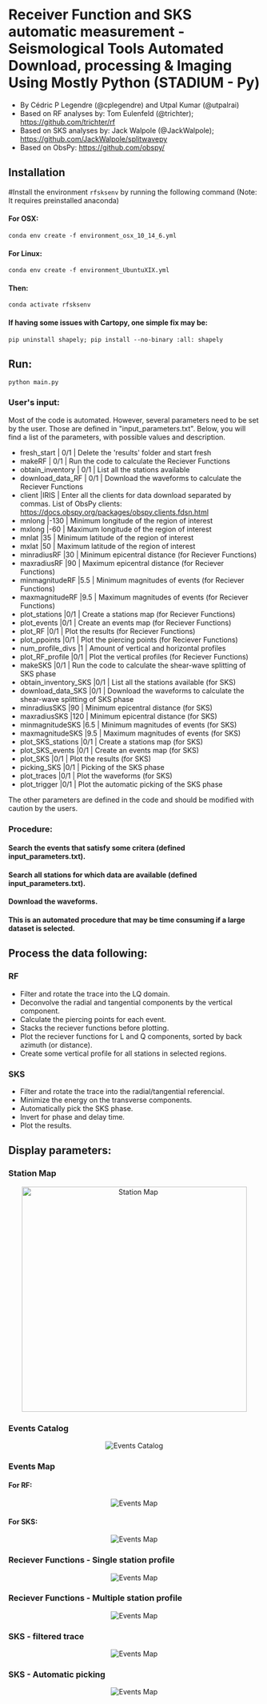 # Receiver Function and SKS automatic measurement - Seismological Tools Automated Download, processing & Imaging Using Mostly Python (STADIUM - Py)
- By Cédric P Legendre (@cplegendre) and Utpal Kumar (@utpalrai)
- Based on RF analyses by: Tom Eulenfeld (@trichter); https://github.com/trichter/rf
- Based on SKS analyses by: Jack Walpole (@JackWalpole); https://github.com/JackWalpole/splitwavepy
- Based on ObsPy: https://github.com/obspy/




## Installation
#Install the environment `rfsksenv` by running the following command (Note: It requires preinstalled anaconda)


#### For OSX:
```conda env create -f environment_osx_10_14_6.yml```

#### For Linux:
```conda env create -f environment_UbuntuXIX.yml```

#### Then:
```conda activate rfsksenv```

#### If having some issues with Cartopy, one simple fix may be:
```pip uninstall shapely; pip install --no-binary :all: shapely```


## Run:
```python main.py```

### User's input:
Most of the code is automated. However, several parameters need to be set by the user.
Those are defined in "input_parameters.txt".
Below, you will find a list of the parameters, with possible values and description.

- fresh_start		| 0/1	|	Delete the 'results' folder and start fresh
- makeRF		| 0/1	|	Run the code to calculate the Reciever Functions
- obtain_inventory	| 0/1	|	List all the stations available
- download_data_RF	| 0/1	|	Download the waveforms to calculate the Reciever Functions
- client		|IRIS	|	Enter all the clients for data download separated by commas. List of ObsPy clients: https://docs.obspy.org/packages/obspy.clients.fdsn.html
- mnlong		|-130	|	Minimum longitude of the region of interest
- mxlong		|-60	|	Maximum longitude of the region of interest
- mnlat			|35	|	Minimum latitude of the region of interest
- mxlat			|50	|	Maximum latitude of the region of interest
- minradiusRF		|30	|	Minimum epicentral distance (for Reciever Functions)
- maxradiusRF		|90	|	Maximum epicentral distance (for Reciever Functions)
- minmagnitudeRF	|5.5	|	Minimum magnitudes of events (for Reciever Functions)
- maxmagnitudeRF	|9.5	|	Maximum magnitudes of events (for Reciever Functions)
- plot_stations		|0/1	|	Create a stations map (for Reciever Functions)
- plot_events		|0/1	|	Create an events map (for Reciever Functions)
- plot_RF		|0/1	|	Plot the results (for Reciever Functions)
- plot_ppoints		|0/1	|	Plot the piercing points (for Reciever Functions)
- num_profile_divs	|1	|	Amount of vertical and horizontal profiles
- plot_RF_profile	|0/1	|	Plot the vertical profiles (for Reciever Functions)
- makeSKS		|0/1	|	Run the code to calculate the shear-wave splitting of SKS phase
- obtain_inventory_SKS	|0/1	|	List all the stations available (for SKS)
- download_data_SKS	|0/1	|	Download the waveforms to calculate the shear-wave splitting of SKS phase
- minradiusSKS		|90  	|	Minimum epicentral distance (for SKS)
- maxradiusSKS		|120	|	Minimum epicentral distance (for SKS)
- minmagnitudeSKS	|6.5	|	Minimum magnitudes of events (for SKS)
- maxmagnitudeSKS	|9.5	|	Maximum magnitudes of events (for SKS)
- plot_SKS_stations	|0/1	|	Create a stations map (for SKS)
- plot_SKS_events	|0/1	|	Create an events map (for SKS)
- plot_SKS		|0/1	|	Plot the results (for SKS)
- picking_SKS		|0/1	|	Picking of the SKS phase
- plot_traces		|0/1	|	Plot the waveforms (for SKS)
- plot_trigger		|0/1	|	Plot the automatic picking of the SKS phase

The other parameters are defined in the code and should be modified with caution by the users.

### Procedure:

#### Search the events that satisfy some critera (defined input_parameters.txt).

#### Search all stations for which data are available (defined input_parameters.txt).

#### Download the waveforms.

#### This is an automated procedure that may be time consuming if a large dataset is selected.


## Process the data following:

### RF
- Filter and rotate the trace into the LQ domain.
- Deconvolve the radial and tangential components by the vertical component.
- Calculate the piercing points for each event.
- Stacks the reciever functions before plotting.
- Plot the reciever functions for L and Q components, sorted by back azimuth (or distance).
- Create some vertical profile for all stations in selected regions.

### SKS
- Filter and rotate the trace into the radial/tangential referencial.
- Minimize the energy on the transverse components.
- Automatically pick the SKS phase.
- Invert for phase and delay time.
- Plot the results.


## Display parameters:

### Station Map

<p align="center">
  <img src="References/example_station_map.png" width="450" alt="Station Map">
</p>

### Events Catalog

<p align="center">
  <img src="References/events_info_screenshot.png" alt="Events Catalog">
</p>


### Events Map

#### For RF:

<p align="center">
  <img src="References/example-events_map.png" alt="Events Map">
</p>

#### For SKS:
<p align="center">
  <img src="References/events_SKS_screenshot.png" alt="Events Map">
</p>

### Reciever Functions - Single station profile

<p align="center">
  <img src="References/RF_Example.png" alt="Events Map">
</p>

### Reciever Functions - Multiple station profile

<p align="center">
  <img src="References/RF_Example2.png" alt="Events Map">
</p>

### SKS - filtered trace

<p align="center">
  <img src="References/SKS_Waveform.png" alt="Events Map">
</p>

### SKS - Automatic picking

<p align="center">
  <img src="References/SKS_Picking.png" alt="Events Map">
</p>

